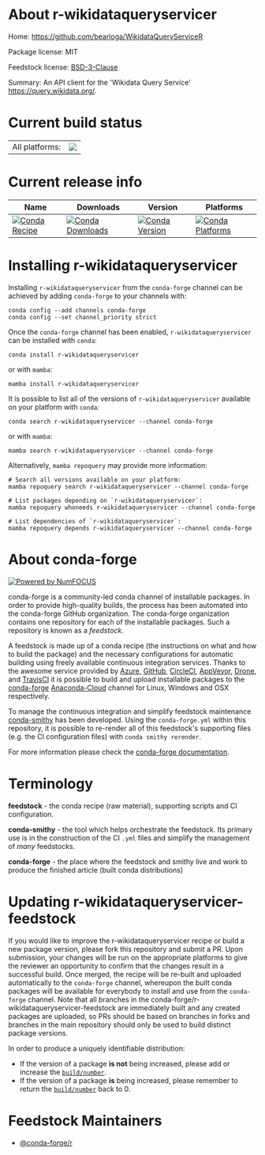 About r-wikidataqueryservicer
=============================

Home: https://github.com/bearloga/WikidataQueryServiceR

Package license: MIT

Feedstock license: [BSD-3-Clause](https://github.com/conda-forge/r-wikidataqueryservicer-feedstock/blob/main/LICENSE.txt)

Summary: An API client for the 'Wikidata Query Service' <https://query.wikidata.org/>.

Current build status
====================


<table><tr><td>All platforms:</td>
    <td>
      <a href="https://dev.azure.com/conda-forge/feedstock-builds/_build/latest?definitionId=12835&branchName=main">
        <img src="https://dev.azure.com/conda-forge/feedstock-builds/_apis/build/status/r-wikidataqueryservicer-feedstock?branchName=main">
      </a>
    </td>
  </tr>
</table>

Current release info
====================

| Name | Downloads | Version | Platforms |
| --- | --- | --- | --- |
| [![Conda Recipe](https://img.shields.io/badge/recipe-r--wikidataqueryservicer-green.svg)](https://anaconda.org/conda-forge/r-wikidataqueryservicer) | [![Conda Downloads](https://img.shields.io/conda/dn/conda-forge/r-wikidataqueryservicer.svg)](https://anaconda.org/conda-forge/r-wikidataqueryservicer) | [![Conda Version](https://img.shields.io/conda/vn/conda-forge/r-wikidataqueryservicer.svg)](https://anaconda.org/conda-forge/r-wikidataqueryservicer) | [![Conda Platforms](https://img.shields.io/conda/pn/conda-forge/r-wikidataqueryservicer.svg)](https://anaconda.org/conda-forge/r-wikidataqueryservicer) |

Installing r-wikidataqueryservicer
==================================

Installing `r-wikidataqueryservicer` from the `conda-forge` channel can be achieved by adding `conda-forge` to your channels with:

```
conda config --add channels conda-forge
conda config --set channel_priority strict
```

Once the `conda-forge` channel has been enabled, `r-wikidataqueryservicer` can be installed with `conda`:

```
conda install r-wikidataqueryservicer
```

or with `mamba`:

```
mamba install r-wikidataqueryservicer
```

It is possible to list all of the versions of `r-wikidataqueryservicer` available on your platform with `conda`:

```
conda search r-wikidataqueryservicer --channel conda-forge
```

or with `mamba`:

```
mamba search r-wikidataqueryservicer --channel conda-forge
```

Alternatively, `mamba repoquery` may provide more information:

```
# Search all versions available on your platform:
mamba repoquery search r-wikidataqueryservicer --channel conda-forge

# List packages depending on `r-wikidataqueryservicer`:
mamba repoquery whoneeds r-wikidataqueryservicer --channel conda-forge

# List dependencies of `r-wikidataqueryservicer`:
mamba repoquery depends r-wikidataqueryservicer --channel conda-forge
```


About conda-forge
=================

[![Powered by
NumFOCUS](https://img.shields.io/badge/powered%20by-NumFOCUS-orange.svg?style=flat&colorA=E1523D&colorB=007D8A)](https://numfocus.org)

conda-forge is a community-led conda channel of installable packages.
In order to provide high-quality builds, the process has been automated into the
conda-forge GitHub organization. The conda-forge organization contains one repository
for each of the installable packages. Such a repository is known as a *feedstock*.

A feedstock is made up of a conda recipe (the instructions on what and how to build
the package) and the necessary configurations for automatic building using freely
available continuous integration services. Thanks to the awesome service provided by
[Azure](https://azure.microsoft.com/en-us/services/devops/), [GitHub](https://github.com/),
[CircleCI](https://circleci.com/), [AppVeyor](https://www.appveyor.com/),
[Drone](https://cloud.drone.io/welcome), and [TravisCI](https://travis-ci.com/)
it is possible to build and upload installable packages to the
[conda-forge](https://anaconda.org/conda-forge) [Anaconda-Cloud](https://anaconda.org/)
channel for Linux, Windows and OSX respectively.

To manage the continuous integration and simplify feedstock maintenance
[conda-smithy](https://github.com/conda-forge/conda-smithy) has been developed.
Using the ``conda-forge.yml`` within this repository, it is possible to re-render all of
this feedstock's supporting files (e.g. the CI configuration files) with ``conda smithy rerender``.

For more information please check the [conda-forge documentation](https://conda-forge.org/docs/).

Terminology
===========

**feedstock** - the conda recipe (raw material), supporting scripts and CI configuration.

**conda-smithy** - the tool which helps orchestrate the feedstock.
                   Its primary use is in the construction of the CI ``.yml`` files
                   and simplify the management of *many* feedstocks.

**conda-forge** - the place where the feedstock and smithy live and work to
                  produce the finished article (built conda distributions)


Updating r-wikidataqueryservicer-feedstock
==========================================

If you would like to improve the r-wikidataqueryservicer recipe or build a new
package version, please fork this repository and submit a PR. Upon submission,
your changes will be run on the appropriate platforms to give the reviewer an
opportunity to confirm that the changes result in a successful build. Once
merged, the recipe will be re-built and uploaded automatically to the
`conda-forge` channel, whereupon the built conda packages will be available for
everybody to install and use from the `conda-forge` channel.
Note that all branches in the conda-forge/r-wikidataqueryservicer-feedstock are
immediately built and any created packages are uploaded, so PRs should be based
on branches in forks and branches in the main repository should only be used to
build distinct package versions.

In order to produce a uniquely identifiable distribution:
 * If the version of a package **is not** being increased, please add or increase
   the [``build/number``](https://docs.conda.io/projects/conda-build/en/latest/resources/define-metadata.html#build-number-and-string).
 * If the version of a package **is** being increased, please remember to return
   the [``build/number``](https://docs.conda.io/projects/conda-build/en/latest/resources/define-metadata.html#build-number-and-string)
   back to 0.

Feedstock Maintainers
=====================

* [@conda-forge/r](https://github.com/conda-forge/r/)

